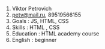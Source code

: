 1. Viktor Petrovich
2. petv@mail.ru, 89519566155
3. Goals : JS, HTML, CSS
4. Skills : HTML , CSS
5. Education : HTML academy course
6. English : beginner
